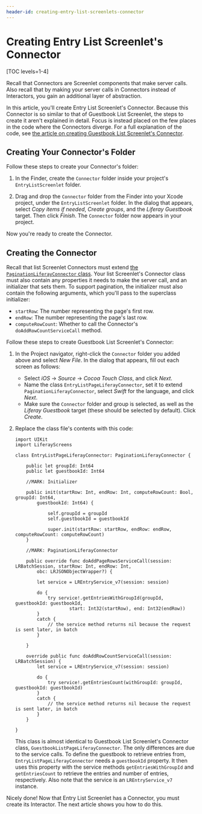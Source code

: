 ```yaml
---
header-id: creating-entry-list-screenlets-connector
---
```


# Creating Entry List Screenlet's Connector

[TOC levels=1-4]

Recall that Connectors are Screenlet components that make server calls. Also 
recall that by making your server calls in Connectors instead of Interactors, 
you gain an additional layer of abstraction. 

In this article, you'll create Entry List Screenlet's Connector. Because this 
Connector is so similar to that of Guestbook List Screenlet, the steps to create 
it aren't explained in detail. Focus is instead placed on the few places in the 
code where the Connectors diverge. For a full explanation of the code, see 
[the article on creating Guestbook List Screenlet's Connector](/docs/7-0/tutorials/-/knowledge_base/t/creating-guestbook-list-screenlets-connector). 

## Creating Your Connector's Folder

Follow these steps to create your Connector's folder: 

1.  In the Finder, create the `Connector` folder inside your project's 
    `EntryListScreenlet` folder. 

2.  Drag and drop the `Connector` folder from the Finder into your Xcode 
    project, under the `EntryListScreenlet` folder. In the dialog that appears, 
    select *Copy items if needed*, *Create groups*, and the *Liferay Guestbook* 
    target. Then click *Finish*. The `Connector` folder now appears in your 
    project. 

Now you're ready to create the Connector. 

## Creating the Connector

Recall that list Screenlet Connectors must extend 
[the `PaginationLiferayConnector` class](https://github.com/liferay/liferay-screens/blob/master/ios/Framework/Core/Base/BaseListScreenlet/PaginationLiferayConnector.swift). 
Your list Screenlet's Connector class must also contain any properties it needs 
to make the server call, and an initializer that sets them. To support 
pagination, the initializer must also contain the following arguments, which 
you'll pass to the superclass initializer: 

- `startRow`: The number representing the page's first row. 
- `endRow`: The number representing the page's last row. 
- `computeRowCount`: Whether to call the Connector's `doAddRowCountServiceCall` 
  method. 

Follow these steps to create Guestbook List Screenlet's Connector: 

1.  In the Project navigator, right-click the `Connector` folder you added above 
    and select *New File*. In the dialog that appears, fill out each screen as 
    follows: 

    - Select *iOS* &rarr; *Source* &rarr; *Cocoa Touch Class*, and click *Next*. 
    - Name the class `EntryListPageLiferayConnector`, set it to extend 
      `PaginationLiferayConnector`, select *Swift* for the language, and click 
      *Next*. 
    - Make sure the `Connector` folder and group is selected, as well as the 
      *Liferay Guestbook* target (these should be selected by default). Click 
      *Create*. 

2.  Replace the class file's contents with this code: 

        import UIKit
        import LiferayScreens

        class EntryListPageLiferayConnector: PaginationLiferayConnector {

            public let groupId: Int64
            public let guestbookId: Int64

            //MARK: Initializer

            public init(startRow: Int, endRow: Int, computeRowCount: Bool, groupId: Int64, 
                guestbookId: Int64) {

                    self.groupId = groupId
                    self.guestbookId = guestbookId

                    super.init(startRow: startRow, endRow: endRow, computeRowCount: computeRowCount)
            }

            //MARK: PaginationLiferayConnector

            public override func doAddPageRowsServiceCall(session: LRBatchSession, startRow: Int, endRow: Int, 
                obc: LRJSONObjectWrapper?) {

                let service = LREntryService_v7(session: session)

                do {
                    try service!.getEntriesWithGroupId(groupId, guestbookId: guestbookId, 
                            start: Int32(startRow), end: Int32(endRow))
                }
                catch {
                    // the service method returns nil because the request is sent later, in batch
                }

            }

            override public func doAddRowCountServiceCall(session: LRBatchSession) {
                let service = LREntryService_v7(session: session)

                do {
                    try service!.getEntriesCount(withGroupId: groupId, guestbookId: guestbookId)
                }
                catch {
                    // the service method returns nil because the request is sent later, in batch
                }
            }

        }

    This class is almost identical to Guestbook List Screenlet's Connector 
    class, `GuestbookListPageLiferayConnector`. The only differences are due to 
    the service calls. To define the guestbook to retrieve entries from, 
    `EntryListPageLiferayConnector` needs a `guestbookId` property. It then uses 
    this property with the service methods `getEntriesWithGroupId` and 
    `getEntriesCount` to retrieve the entries and number of entries, 
    respectively. Also note that the service is an `LREntryService_v7` instance. 

Nicely done! Now that Entry List Screenlet has a Connector, you must create its 
Interactor. The next article shows you how to do this. 

